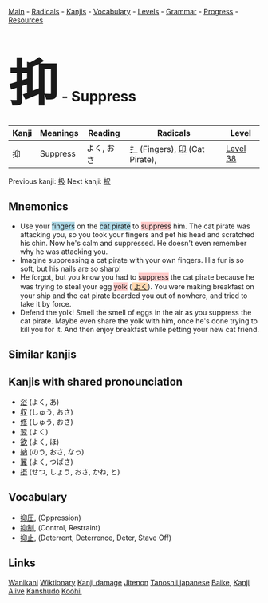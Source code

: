 <style> bigfont {font-size: 100px}</style>
[Main](../README.md) -
[Radicals](../radicals.md) -
[Kanjis](../kanjis.md) -
[Vocabulary](../vocabulary.md) -
[Levels](../levels.md) -
[Grammar](../grammar.md) - 
[Progress](../progress.md) -
[Resources](../resources.md)
# <bigfont> 抑</bigfont> - Suppress 

| Kanji | Meanings | Reading | Radicals | Level |
| --- | --- | --- | --- | --- |
| 抑 | Suppress | よく, おさ | [扌](../radicals/扌.md) (Fingers), [卬](../radicals/卬.md) (Cat Pirate),  | [Level 38](../levels/wk_level38.md) |

Previous kanji: [扱](扱.md) Next kanji: [択](択.md) 

## Mnemonics
 * Use your <span style="background-color:#ADD8E6"> fingers</span> on the <span style="background-color:#ADD8E6"> cat pirate</span> to <span style="background-color:#ffcccb"> suppress</span> him. The cat pirate was attacking you, so you took your fingers and pet his head and scratched his chin. Now he's calm and suppressed. He doesn't even remember why he was attacking you.
* Imagine suppressing a cat pirate with your own fingers. His fur is so soft, but his nails are so sharp!
* He forgot, but you know you had to <span style="background-color:#ffcccb"> suppress</span> the cat pirate because he was trying to steal your egg <span style="background-color:#ffcccb"> yolk</span> (<span style="background-color:#fed8b1"> [よく](https://jisho.org/search/よく)</span>). You were making breakfast on your ship and the cat pirate boarded you out of nowhere, and tried to take it by force.
* Defend the yolk! Smell the smell of eggs in the air as you suppress the cat pirate. Maybe even share the yolk with him, once he's done trying to kill you for it. And then enjoy breakfast while petting your new cat friend.


## Similar kanjis
 


## Kanjis with shared pronounciation
 * [浴](浴.md) (よく, あ)
* [収](収.md) (しゅう, おさ)
* [修](修.md) (しゅう, おさ)
* [翌](翌.md) (よく)
* [欲](欲.md) (よく, ほ)
* [納](納.md) (のう, おさ, なっ)
* [翼](翼.md) (よく, つばさ)
* [摂](摂.md) (せつ, しょう, おさ, かね, と)



## Vocabulary
 * [抑圧](../vocabulary/抑.md), (Oppression)
* [抑制](../vocabulary/抑.md), (Control, Restraint)
* [抑止](../vocabulary/抑.md), (Deterrent, Deterrence, Deter, Stave Off)




## Links 


[Wanikani](https://www.wanikani.com/kanji/抑)
[Wiktionary](https://en.wiktionary.org/wiki/抑)
[Kanji damage](http://www.kanjidamage.com/kanji/search?utf8=✓&q=抑)
[Jitenon](https://jitenon.com/kanji/抑)
[Tanoshii japanese](https://www.tanoshiijapanese.com/dictionary/kanji.cfm?k=抑)
[Baike](https://baike.baidu.com/item/抑),
[Kanji Alive](https://app.kanjialive.com/抑)
[Kanshudo](https://www.kanshudo.com/searchmn?q=抑)
[Koohii](https://kanji.koohii.com/study/kanji/抑)
